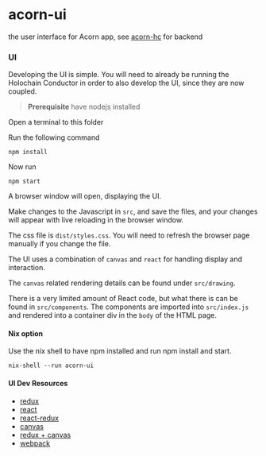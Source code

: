 # acorn-ui
the user interface for Acorn app, see [acorn-hc](https://github.com/h-be/acorn-hc) for backend

### UI

Developing the UI is simple. You will need to already be running the Holochain Conductor in
order to also develop the UI, since they are now coupled.

> **Prerequisite** have nodejs installed

Open a terminal to this folder

Run the following command
```
npm install
```

Now run
```
npm start
```

A browser window will open, displaying the UI.

Make changes to the Javascript in `src`, and save the files, and your
changes will appear with live reloading in the browser window.

The css file is `dist/styles.css`. You will need to refresh the browser page manually if you change the file.

The UI uses a combination of `canvas` and `react` for handling display and interaction.

The `canvas` related rendering details can be found under `src/drawing`.

There is a very limited amount of React code, but what there is can be found in `src/components`. The components are imported
into `src/index.js` and rendered into a container div in the `body` of the HTML page.

#### Nix option

Use the nix shell to have npm installed and run npm install and start.

```shell
nix-shell --run acorn-ui
```

####  UI Dev Resources

- [redux](https://redux.js.org/introduction/getting-started)
- [react](https://reactjs.org/docs/getting-started.html)
- [react-redux](https://react-redux.js.org/introduction/quick-start)
- [canvas](https://developer.mozilla.org/en-US/docs/Web/API/Canvas_API)
- [redux + canvas](https://medium.com/@peterxjang/a-functional-canvas-approach-with-redux-ce59a369241b)
- [webpack](https://webpack.js.org/guides/getting-started/)
